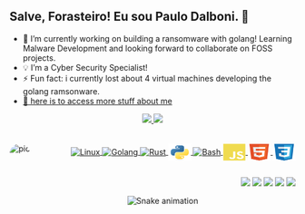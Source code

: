 ## Salve, Forasteiro! Eu sou Paulo Dalboni. 👋
- 🔭 I’m currently working on building a ransomware with golang! Learning Malware Development and looking forward to collaborate on FOSS projects.
- 💡 I’m a Cyber Security Specialist!
- ⚡ Fun fact: i currently lost about 4 virtual machines developing the golang ramsonware.
- <a href="https://beacons.ai/dalbonip">🔗 here is to access more stuff about me</a>

<div align="center">
  <a href="https://github.com/dalbonip">
  <img height="180em" src="https://github-readme-stats.vercel.app/api?username=dalbonip&show_icons=true&theme=omni&include_all_commits=true&count_private=true"/>
  <img height="180em" src="https://github-readme-stats.vercel.app/api/top-langs/?username=dalbonip&layout=compact&langs_count=7&theme=omni"/>
</div>
  
<div style="display: inline_block" align="right"><br><br>
  <img align="left" alt="pic" height="150" style="border-radius:50px;" src="https://instagram.fcgh8-1.fna.fbcdn.net/v/t51.2885-15/119525915_1055477514908608_7871578598510917183_n.jpg?stp=dst-jpg_e35&_nc_ht=instagram.fcgh8-1.fna.fbcdn.net&_nc_cat=104&_nc_ohc=UctXQ9rPDnAAX9YizeF&edm=ALQROFkBAAAA&ccb=7-4&ig_cache_key=MjQwMDQ5Mzc2NzgwNTg5ODA3OQ%3D%3D.2-ccb7-4&oh=00_AT9cT71VZx3B5QUeyQu9hz_NG7ecgTMj6abD7sNBCfpbMQ&oe=62232D5F&_nc_sid=30a2ef">
  <img align="center" alt="Linux" height="30" width="40" src="https://cdn.jsdelivr.net/gh/devicons/devicon/icons/linux/linux-original.svg">
  <img align="center" alt="Golang" height="30" width="40" src="https://cdn.jsdelivr.net/gh/devicons/devicon/icons/go/go-original-wordmark.svg">
  <img align="center" alt="Rust" height="30" width="40" src="https://cdn.jsdelivr.net/gh/devicons/devicon/icons/rust/rust-plain.svg">
  <img align="center" alt="Python" height="30" width="40" src="https://raw.githubusercontent.com/devicons/devicon/master/icons/python/python-original.svg">
  <img align="center" alt="Bash" height="30" width="40" src="https://cdn.jsdelivr.net/gh/devicons/devicon/icons/bash/bash-plain.svg">
  <img align="center" alt="Javascript" height="30" width="40" src="https://raw.githubusercontent.com/devicons/devicon/master/icons/javascript/javascript-plain.svg">
  <img align="center" alt="HTML" height="30" width="40" src="https://raw.githubusercontent.com/devicons/devicon/master/icons/html5/html5-original.svg">
  <img align="center" alt="CSS" height="30" width="40" src="https://raw.githubusercontent.com/devicons/devicon/master/icons/css3/css3-original.svg">
</div>
  
  ##
 
<div style="display: inline_block" align="right"> 
  <a href="https://www.youtube.com/c/dalbonip" target="_blank"><img src="https://img.shields.io/badge/YouTube-FF0000?style=for-the-badge&logo=youtube&logoColor=white" target="_blank"></a>
  <a href="https://instagram.com/dalbonip" target="_blank"><img src="https://img.shields.io/badge/-Instagram-%23E4405F?style=for-the-badge&logo=instagram&logoColor=white" target="_blank"></a>
 	<a href="https://www.twitch.tv/dalbonip" target="_blank"><img src="https://img.shields.io/badge/Twitch-9146FF?style=for-the-badge&logo=twitch&logoColor=white" target="_blank"></a>
  <a href = "mailto:pdalbonii@gmail.com"><img src="https://img.shields.io/badge/-Gmail-%23333?style=for-the-badge&logo=gmail&logoColor=white" target="_blank"></a>
  <a href="https://www.linkedin.com/in/dalbonip" target="_blank"><img src="https://img.shields.io/badge/-LinkedIn-%230077B5?style=for-the-badge&logo=linkedin&logoColor=white" target="_blank"></a> 
  </div>
 <div align="center">
  
  ![Snake animation](https://github.com/dalbonip/dalbonip/blob/output/github-contribution-grid-snake.svg)
 
</div>
